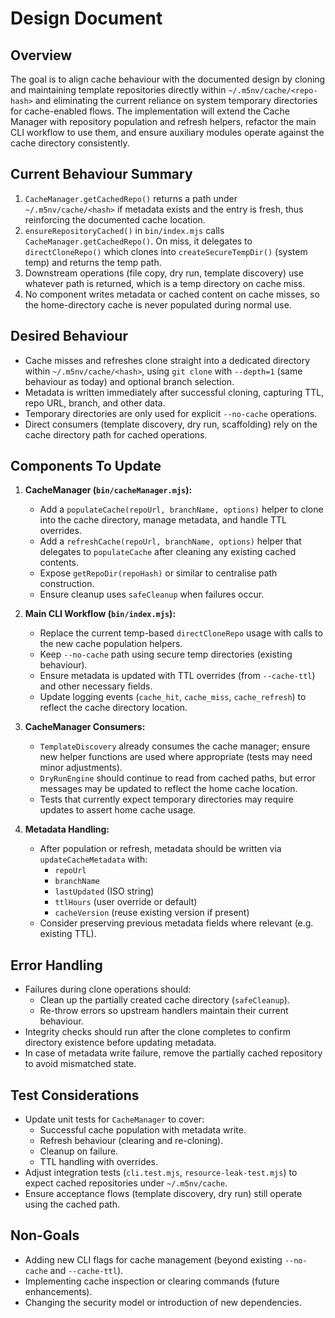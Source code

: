 # Design Document

## Overview

The goal is to align cache behaviour with the documented design by cloning and maintaining template repositories directly within `~/.m5nv/cache/<repo-hash>` and eliminating the current reliance on system temporary directories for cache-enabled flows. The implementation will extend the Cache Manager with repository population and refresh helpers, refactor the main CLI workflow to use them, and ensure auxiliary modules operate against the cache directory consistently.

## Current Behaviour Summary

1. `CacheManager.getCachedRepo()` returns a path under `~/.m5nv/cache/<hash>` if metadata exists and the entry is fresh, thus reinforcing the documented cache location.
2. `ensureRepositoryCached()` in `bin/index.mjs` calls `CacheManager.getCachedRepo()`. On miss, it delegates to `directCloneRepo()` which clones into `createSecureTempDir()` (system temp) and returns the temp path.
3. Downstream operations (file copy, dry run, template discovery) use whatever path is returned, which is a temp directory on cache miss.
4. No component writes metadata or cached content on cache misses, so the home-directory cache is never populated during normal use.

## Desired Behaviour

- Cache misses and refreshes clone straight into a dedicated directory within `~/.m5nv/cache/<hash>`, using `git clone` with `--depth=1` (same behaviour as today) and optional branch selection.
- Metadata is written immediately after successful cloning, capturing TTL, repo URL, branch, and other data.
- Temporary directories are only used for explicit `--no-cache` operations.
- Direct consumers (template discovery, dry run, scaffolding) rely on the cache directory path for cached operations.

## Components To Update

1. **CacheManager (`bin/cacheManager.mjs`):**
   - Add a `populateCache(repoUrl, branchName, options)` helper to clone into the cache directory, manage metadata, and handle TTL overrides.
   - Add a `refreshCache(repoUrl, branchName, options)` helper that delegates to `populateCache` after cleaning any existing cached contents.
   - Expose `getRepoDir(repoHash)` or similar to centralise path construction.
   - Ensure cleanup uses `safeCleanup` when failures occur.

2. **Main CLI Workflow (`bin/index.mjs`):**
   - Replace the current temp-based `directCloneRepo` usage with calls to the new cache population helpers.
   - Keep `--no-cache` path using secure temp directories (existing behaviour).
   - Ensure metadata is updated with TTL overrides (from `--cache-ttl`) and other necessary fields.
   - Update logging events (`cache_hit`, `cache_miss`, `cache_refresh`) to reflect the cache directory location.

3. **CacheManager Consumers:**
   - `TemplateDiscovery` already consumes the cache manager; ensure new helper functions are used where appropriate (tests may need minor adjustments).
   - `DryRunEngine` should continue to read from cached paths, but error messages may be updated to reflect the home cache location.
   - Tests that currently expect temporary directories may require updates to assert home cache usage.

4. **Metadata Handling:**
   - After population or refresh, metadata should be written via `updateCacheMetadata` with:
     - `repoUrl`
     - `branchName`
     - `lastUpdated` (ISO string)
     - `ttlHours` (user override or default)
     - `cacheVersion` (reuse existing version if present)
   - Consider preserving previous metadata fields where relevant (e.g. existing TTL).

## Error Handling

- Failures during clone operations should:
  - Clean up the partially created cache directory (`safeCleanup`).
  - Re-throw errors so upstream handlers maintain their current behaviour.
- Integrity checks should run after the clone completes to confirm directory existence before updating metadata.
- In case of metadata write failure, remove the partially cached repository to avoid mismatched state.

## Test Considerations

- Update unit tests for `CacheManager` to cover:
  - Successful cache population with metadata write.
  - Refresh behaviour (clearing and re-cloning).
  - Cleanup on failure.
  - TTL handling with overrides.
- Adjust integration tests (`cli.test.mjs`, `resource-leak-test.mjs`) to expect cached repositories under `~/.m5nv/cache`.
- Ensure acceptance flows (template discovery, dry run) still operate using the cached path.

## Non-Goals

- Adding new CLI flags for cache management (beyond existing `--no-cache` and `--cache-ttl`).
- Implementing cache inspection or clearing commands (future enhancements).
- Changing the security model or introduction of new dependencies.
